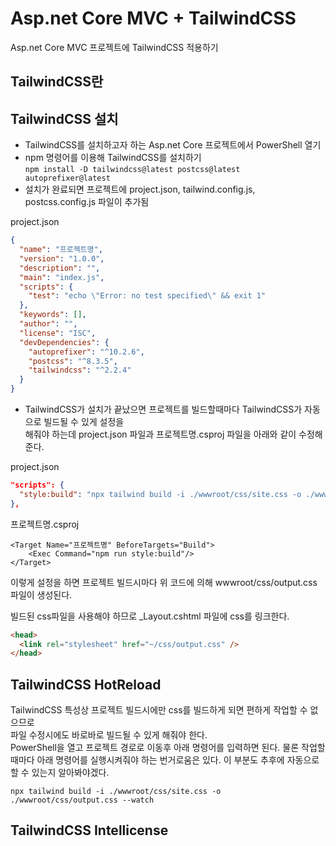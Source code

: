 # Asp.net Core MVC + TailwindCSS
Asp.net Core MVC 프로젝트에 TailwindCSS 적용하기
<br />

## TailwindCSS란


## TailwindCSS 설치
- TailwindCSS를 설치하고자 하는 Asp.net Core 프로젝트에서 PowerShell 열기
- npm 명령어를 이용해 TailwindCSS를 설치하기<br />
`npm install -D tailwindcss@latest postcss@latest autoprefixer@latest`
- 설치가 완료되면 프로젝트에 project.json, tailwind.config.js, postcss.config.js 파일이 추가됨

project.json
```json
{
  "name": "프로젝트명",
  "version": "1.0.0",
  "description": "",
  "main": "index.js",
  "scripts": {
    "test": "echo \"Error: no test specified\" && exit 1"
  },
  "keywords": [],
  "author": "",
  "license": "ISC",
  "devDependencies": {
    "autoprefixer": "^10.2.6",
    "postcss": "^8.3.5",
    "tailwindcss": "^2.2.4"
  }
}
``` 

- TailwindCSS가 설치가 끝났으면 프로젝트를 빌드할때마다 TailwindCSS가 자동으로 빌드될 수 있게 설정을<br />
해줘야 하는데 project.json 파일과 프로젝트명.csproj 파일을 아래와 같이 수정해준다.

project.json
```json
"scripts": {
  "style:build": "npx tailwind build -i ./wwwroot/css/site.css -o ./wwwroot/css/output.css"
},
```

프로젝트명.csproj
```csproj
<Target Name="프로젝트명" BeforeTargets="Build">
    <Exec Command="npm run style:build"/>
</Target>
```
이렇게 설정을 하면 프로젝트 빌드시마다 위 코드에 의해 wwwroot/css/output.css 파일이 생성된다.

빌드된 css파일을 사용해야 하므로 _Layout.cshtml 파일에 css를 링크한다.
```html
<head>
  <link rel="stylesheet" href="~/css/output.css" />
</head>
```

## TailwindCSS HotReload 
TailwindCSS 특성상 프로젝트 빌드시에만 css를 빌드하게 되면 편하게 작업할 수 없으므로<br />
파일 수정시에도 바로바로 빌드될 수 있게 해줘야 한다.<br />
PowerShell을 열고 프로젝트 경로로 이동후 아래 명령어를 입력하면 된다.
물론 작업할때마다 아래 명령어를 실행시켜줘야 하는 번거로움은 있다.
이 부분도 추후에 자동으로 할 수 있는지 알아봐야겠다.
```npm
npx tailwind build -i ./wwwroot/css/site.css -o ./wwwroot/css/output.css --watch
```


## TailwindCSS Intellicense
















